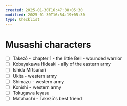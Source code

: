 ```yaml
---
created: 2025-01-30T16:47:38+05:30
modified: 2025-01-30T16:54:19+05:30
type: Checklist
---
```


# Musashi characters

- [ ] Takezō - chapter 1 - the little Bell - wounded warrior 
- [ ] Kobayakawa Hideaki - ally of the eastern army
- [ ] Ishida Mitsunari
- [ ] Ukita - western army
- [ ] Shimazu - western army
- [ ] Konishi - western army
- [ ] Tokugawa Ieyasu
- [ ] Matahachi - Takezō's best friend
